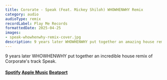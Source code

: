 ```yaml
---
title: Cororate - Speak (Feat. Mickey Shiloh) WHOWHENWHY Remix
category: audio
audioType: remix
recordLabel: Play Me Records
formattedDate: 2025-04-25
images:
- speak-whowhenwhy-remix-cover.jpg
description: 9 years later WHOWHENWHY put together an amazing house remix of Corporate's track Speak.
--- 
```


9 years later WHOWHENWHY put together an incredible house remix of Corporate's track Speak.

#### [Spotify](https://open.spotify.com/album/5xqQwwZSdQNW6JiGzfgikI?si=xLvkyslBQI-5KLWMZwiW_Q) [Apple Music](https://music.apple.com/us/album/speak-whowhenwhy-remix/1807418167?i=1807418168) [Beatport](https://www.beatport.com/release/speak-whowhenwhy-remix/5028177)





